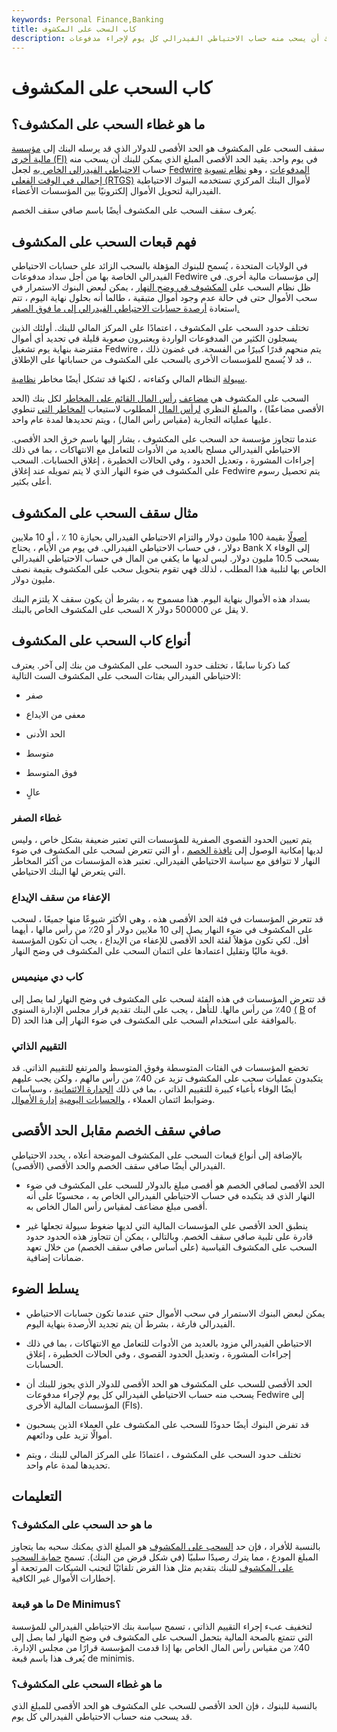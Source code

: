 ```yaml
---
keywords: Personal Finance,Banking
title: كاب السحب على المكشوف
description: الحد الأقصى للسحب على المكشوف هو الحد الأقصى للمبلغ الذي يجوز للبنك أن يسحب منه حساب الاحتياطي الفيدرالي كل يوم لإجراء مدفوعات Fedwire إلى المؤسسات الأخرى.
---
```


# كاب السحب على المكشوف
## ما هو غطاء السحب على المكشوف؟

سقف السحب على المكشوف هو الحد الأقصى للدولار الذي قد يرسله البنك إلى [مؤسسة مالية أخرى (FI)](/financialinstitution) في يوم واحد. يقيد الحد الأقصى المبلغ الذي يمكن للبنك أن يسحب منه حساب [الاحتياطي الفيدرالي الخاص به](/federalreservesystem) لجعل [Fedwire](/fedwire) [المدفوعات](/payment) ، وهو [نظام تسوية إجمالي في الوقت الفعلي (RTGS)](/rtgs) لأموال البنك المركزي تستخدمه البنوك الاحتياطية الفيدرالية لتحويل الأموال إلكترونيًا بين المؤسسات الأعضاء.

يُعرف سقف السحب على المكشوف أيضًا باسم صافي سقف الخصم.

## فهم قبعات السحب على المكشوف

في الولايات المتحدة ، يُسمح للبنوك المؤهلة بالسحب الزائد على حسابات الاحتياطي الفيدرالي الخاصة بها من أجل سداد مدفوعات Fedwire إلى مؤسسات مالية أخرى. في ظل نظام السحب على [المكشوف في وضح النهار](/daylight-overdraft) ، يمكن لبعض البنوك الاستمرار في سحب الأموال حتى في حالة عدم وجود أموال متبقية ، طالما أنه بحلول نهاية اليوم ، تتم استعادة [أرصدة حسابات الاحتياطي الفيدرالي إلى ما فوق الصفر.](/accountbalance)

تختلف حدود السحب على المكشوف ، اعتمادًا على المركز المالي للبنك. أولئك الذين يسجلون الكثير من المدفوعات الواردة ويعتبرون صعوبة قليلة في تجديد أي أموال مقترضة بنهاية يوم تشغيل Fedwire ، يتم منحهم قدرًا كبيرًا من الفسحة. في غضون ذلك ، قد لا يُسمح للمؤسسات الأخرى بالسحب على المكشوف من حساباتها على الإطلاق.

[سيولة](/liquidity) النظام المالي وكفاءته ، لكنها قد تشكل أيضًا مخاطر [نظامية](/systemic-risk).

>

السحب على المكشوف هي [مضاعف](/multiple) [رأس المال القائم على المخاطر](/risk-based-capital-requirement) لكل بنك (الحد الأقصى مضاعفًا) ، والمبلغ النظري [لرأس المال](/capital) المطلوب لاستيعاب [المخاطر التي](/risk) تنطوي عليها عملياته التجارية (مقياس رأس المال) ، ويتم تحديدها لمدة عام واحد.

عندما تتجاوز مؤسسة حد السحب على المكشوف ، يشار إليها باسم خرق الحد الأقصى. الاحتياطي الفيدرالي مسلح بالعديد من الأدوات للتعامل مع الانتهاكات ، بما في ذلك إجراءات المشورة ، وتعديل الحدود ، وفي الحالات الخطيرة ، إغلاق الحسابات. السحب على المكشوف في ضوء النهار الذي لا يتم تمويله عند إغلاق Fedwire يتم تحصيل رسوم أعلى بكثير.

## مثال سقف السحب على المكشوف

[أصولًا](/asset) بقيمة 100 مليون دولار والتزام الاحتياطي الفيدرالي بحيازة 10 ٪ ، أو 10 ملايين دولار ، في حساب الاحتياطي الفيدرالي. في يوم من الأيام ، يحتاج Bank X إلى الوفاء بسحب 10.5 مليون دولار. ليس لديها ما يكفي من المال في حساب الاحتياطي الفيدرالي الخاص بها لتلبية هذا المطلب ، لذلك فهي تقوم بتحويل سحب على المكشوف بقيمة نصف مليون دولار.

يلتزم البنك X بسداد هذه الأموال بنهاية اليوم. هذا مسموح به ، بشرط أن يكون سقف السحب على المكشوف الخاص بالبنك X لا يقل عن 500000 دولار.

## أنواع كاب السحب على المكشوف

كما ذكرنا سابقًا ، تختلف حدود السحب على المكشوف من بنك إلى آخر. يعترف الاحتياطي الفيدرالي بفئات السحب على المكشوف الست التالية:

- صفر

- معفى من الايداع

- الحد الأدنى

- متوسط

- فوق المتوسط

- عالٍ

### غطاء الصفر

يتم تعيين الحدود القصوى الصفرية للمؤسسات التي تعتبر ضعيفة بشكل خاص ، وليس لديها إمكانية الوصول إلى [نافذة الخصم](/discountwindow) ، أو التي تتعرض لسحب على المكشوف في ضوء النهار لا تتوافق مع سياسة الاحتياطي الفيدرالي. تعتبر هذه المؤسسات من أكثر المخاطر التي يتعرض لها البنك الاحتياطي.

### الإعفاء من سقف الإيداع

قد تتعرض المؤسسات في فئة الحد الأقصى هذه ، وهي الأكثر شيوعًا منها جميعًا ، لسحب على المكشوف في ضوء النهار يصل إلى 10 ملايين دولار أو 20٪ من رأس مالها ، أيهما أقل. لكي تكون مؤهلاً لفئة الحد الأقصى للإعفاء من الإيداع ، يجب أن تكون المؤسسة قوية ماليًا وتقليل اعتمادها على ائتمان السحب على المكشوف في وضح النهار.

### كاب دي مينيميس

قد تتعرض المؤسسات في هذه الفئة لسحب على المكشوف في وضح النهار لما يصل إلى 40٪ من رأس مالها. للتأهل ، يجب على البنك تقديم قرار مجلس الإدارة السنوي [(](/corporateresolution) [B](/boardofdirectors) of D) بالموافقة على استخدام السحب على المكشوف في ضوء النهار إلى هذا الحد.

### التقييم الذاتي

تخضع المؤسسات في الفئات المتوسطة وفوق المتوسط والمرتفع للتقييم الذاتي. قد يتكبدون عمليات سحب على المكشوف تزيد عن 40٪ من رأس مالهم ، ولكن يجب عليهم أيضًا الوفاء بأعباء كبيرة للتقييم الذاتي ، بما في ذلك [الجدارة الائتمانية](/credit-worthiness) ، وسياسات وضوابط ائتمان العملاء ، [والحسابات اليومية](/intraday) [إدارة الأموال](/funds-management).

## صافي سقف الخصم مقابل الحد الأقصى

بالإضافة إلى أنواع قبعات السحب على المكشوف الموضحة أعلاه ، يحدد الاحتياطي الفيدرالي أيضًا صافي سقف الخصم والحد الأقصى (الأقصى).

- الحد الأقصى لصافي الخصم هو أقصى مبلغ بالدولار للسحب على المكشوف في ضوء النهار الذي قد يتكبده في حساب الاحتياطي الفيدرالي الخاص به ، محسوبًا على أنه أقصى مبلغ مضاعف لمقياس رأس المال الخاص به.

- ينطبق الحد الأقصى على المؤسسات المالية التي لديها ضغوط سيولة تجعلها غير قادرة على تلبية صافي سقف الخصم. وبالتالي ، يمكن أن تتجاوز هذه الحدود حدود السحب على المكشوف القياسية (على أساس صافي سقف الخصم) من خلال تعهد ضمانات إضافية.

## يسلط الضوء

- يمكن لبعض البنوك الاستمرار في سحب الأموال حتى عندما تكون حسابات الاحتياطي الفيدرالي فارغة ، بشرط أن يتم تجديد الأرصدة بنهاية اليوم.

- الاحتياطي الفيدرالي مزود بالعديد من الأدوات للتعامل مع الانتهاكات ، بما في ذلك إجراءات المشورة ، وتعديل الحدود القصوى ، وفي الحالات الخطيرة ، إغلاق الحسابات.

- الحد الأقصى للسحب على المكشوف هو الحد الأقصى للدولار الذي يجوز للبنك أن يسحب منه حساب الاحتياطي الفيدرالي كل يوم لإجراء مدفوعات Fedwire إلى المؤسسات المالية الأخرى (FIs).

- قد تفرض البنوك أيضًا حدودًا للسحب على المكشوف على العملاء الذين يسحبون أموالًا تزيد على ودائعهم.

- تختلف حدود السحب على المكشوف ، اعتمادًا على المركز المالي للبنك ، ويتم تحديدها لمدة عام واحد.

## التعليمات

### ما هو حد السحب على المكشوف؟

بالنسبة للأفراد ، فإن حد [السحب على المكشوف](/overdraft) هو المبلغ الذي يمكنك سحبه بما يتجاوز المبلغ المودع ، مما يترك رصيدًا سلبيًا (في شكل قرض من البنك). تسمح [حماية السحب على المكشوف](/overdraft-protection) للبنك بتقديم مثل هذا القرض تلقائيًا لتجنب الشيكات المرتجعة أو إخطارات الأموال غير الكافية.

### ما هو قبعة De Minimus؟

لتخفيف عبء إجراء التقييم الذاتي ، تسمح سياسة بنك الاحتياطي الفيدرالي للمؤسسة التي تتمتع بالصحة المالية بتحمل السحب على المكشوف في وضح النهار لما يصل إلى 40٪ من مقياس رأس المال الخاص بها إذا قدمت المؤسسة قرارًا من مجلس الإدارة. يُعرف هذا باسم قبعة de minimis.

### ما هو غطاء السحب على المكشوف؟

بالنسبة للبنوك ، فإن الحد الأقصى للسحب على المكشوف هو الحد الأقصى للمبلغ الذي قد يسحب منه حساب الاحتياطي الفيدرالي كل يوم.

